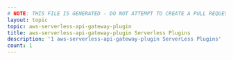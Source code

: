 ```yaml
---
# NOTE: THIS FILE IS GENERATED - DO NOT ATTEMPT TO CREATE A PULL REQUEST TO UPDATE THE DATA. 
layout: topic
topic: aws-serverless-api-gateway-plugin
title: aws-serverless-api-gateway-plugin Serverless Plugins
description: '1 aws-serverless-api-gateway-plugin ServerLess Plugins'
count: 1
---
```

